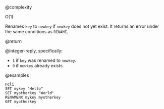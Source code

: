 @complexity

O(1)


Renames `key` to `newkey` if `newkey` does not yet exist.
It returns an error under the same conditions as `RENAME`.

@return

@integer-reply, specifically:

* `1` if `key` was renamed to `newkey`.
* `0` if `newkey` already exists.

@examples

    @cli
    SET mykey "Hello"
    SET myotherkey "World"
    RENAMENX mykey myotherkey
    GET myotherkey

